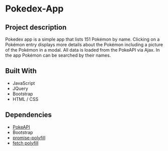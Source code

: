 # Pokedex-App

## Project description

Pokedex app is a simple app that lists 151 Pokémon by name. Clicking on a Pokémon entry displays more details about the Pokémon including a picture of the Pokémon in a modal. All data is loaded from the PokeAPI via Ajax. In the app Pokémon can be searched by their names.

## Built With

- JavaScript
- JQuery
- Bootstrap
- HTML / CSS

## Dependencies

- [PokeAPI](https://pokeapi.co/)
- Bootstrap
- [promise-polyfill](https://github.com/taylorhakes/promise-polyfill)
- [fetch polyfill](https://github.com/github/fetch)
